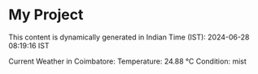 # My Project

This content is dynamically generated in Indian Time (IST): 2024-06-28 08:19:16 IST


Current Weather in Coimbatore:
Temperature: 24.88 °C
Condition: mist
